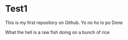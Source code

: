 # Test1
This is my first repository on Github.
Yo no ho lo po 
Done

What the hell is a raw fish doing on a bunch of rice
